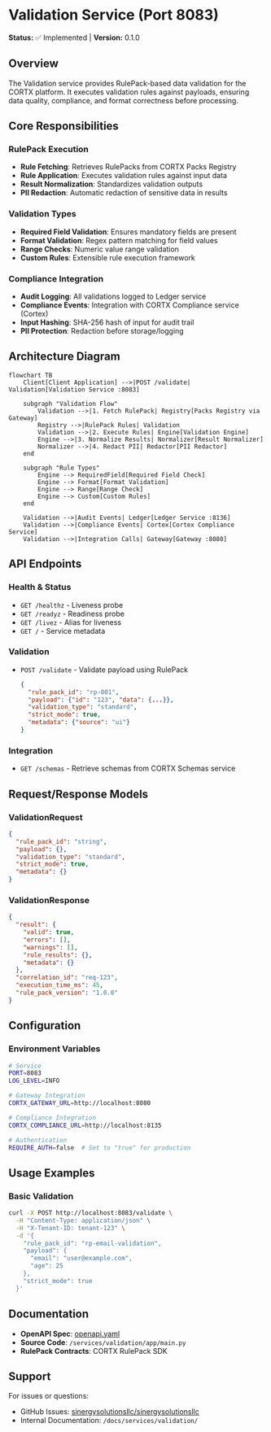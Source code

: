 # Validation Service (Port 8083)

**Status:** ✅ Implemented | **Version:** 0.1.0

## Overview

The Validation service provides RulePack-based data validation for the CORTX platform. It executes validation rules against payloads, ensuring data quality, compliance, and format correctness before processing.

## Core Responsibilities

### RulePack Execution

- **Rule Fetching**: Retrieves RulePacks from CORTX Packs Registry
- **Rule Application**: Executes validation rules against input data
- **Result Normalization**: Standardizes validation outputs
- **PII Redaction**: Automatic redaction of sensitive data in results

### Validation Types

- **Required Field Validation**: Ensures mandatory fields are present
- **Format Validation**: Regex pattern matching for field values
- **Range Checks**: Numeric value range validation
- **Custom Rules**: Extensible rule execution framework

### Compliance Integration

- **Audit Logging**: All validations logged to Ledger service
- **Compliance Events**: Integration with CORTX Compliance service (Cortex)
- **Input Hashing**: SHA-256 hash of input for audit trail
- **PII Protection**: Redaction before storage/logging

## Architecture Diagram

```mermaid
flowchart TB
    Client[Client Application] -->|POST /validate| Validation[Validation Service :8083]

    subgraph "Validation Flow"
        Validation -->|1. Fetch RulePack| Registry[Packs Registry via Gateway]
        Registry -->|RulePack Rules| Validation
        Validation -->|2. Execute Rules| Engine[Validation Engine]
        Engine -->|3. Normalize Results| Normalizer[Result Normalizer]
        Normalizer -->|4. Redact PII| Redactor[PII Redactor]
    end

    subgraph "Rule Types"
        Engine --> RequiredField[Required Field Check]
        Engine --> Format[Format Validation]
        Engine --> Range[Range Check]
        Engine --> Custom[Custom Rules]
    end

    Validation -->|Audit Events| Ledger[Ledger Service :8136]
    Validation -->|Compliance Events| Cortex[Cortex Compliance Service]
    Validation -->|Integration Calls| Gateway[Gateway :8080]
```

## API Endpoints

### Health & Status

- `GET /healthz` - Liveness probe
- `GET /readyz` - Readiness probe
- `GET /livez` - Alias for liveness
- `GET /` - Service metadata

### Validation

- `POST /validate` - Validate payload using RulePack

  ```json
  {
    "rule_pack_id": "rp-001",
    "payload": {"id": "123", "data": {...}},
    "validation_type": "standard",
    "strict_mode": true,
    "metadata": {"source": "ui"}
  }
  ```

### Integration

- `GET /schemas` - Retrieve schemas from CORTX Schemas service

## Request/Response Models

### ValidationRequest

```json
{
  "rule_pack_id": "string",
  "payload": {},
  "validation_type": "standard",
  "strict_mode": true,
  "metadata": {}
}
```

### ValidationResponse

```json
{
  "result": {
    "valid": true,
    "errors": [],
    "warnings": [],
    "rule_results": {},
    "metadata": {}
  },
  "correlation_id": "req-123",
  "execution_time_ms": 45,
  "rule_pack_version": "1.0.0"
}
```

## Configuration

### Environment Variables

```bash
# Service
PORT=8083
LOG_LEVEL=INFO

# Gateway Integration
CORTX_GATEWAY_URL=http://localhost:8080

# Compliance Integration
CORTX_COMPLIANCE_URL=http://localhost:8135

# Authentication
REQUIRE_AUTH=false  # Set to "true" for production
```

## Usage Examples

### Basic Validation

```bash
curl -X POST http://localhost:8083/validate \
  -H "Content-Type: application/json" \
  -H "X-Tenant-ID: tenant-123" \
  -d '{
    "rule_pack_id": "rp-email-validation",
    "payload": {
      "email": "user@example.com",
      "age": 25
    },
    "strict_mode": true
  }'
```

## Documentation

- **OpenAPI Spec**: [openapi.yaml](./openapi.yaml)
- **Source Code**: `/services/validation/app/main.py`
- **RulePack Contracts**: CORTX RulePack SDK

## Support

For issues or questions:

- GitHub Issues: [sinergysolutionsllc/sinergysolutionsllc](https://github.com/sinergysolutionsllc/sinergysolutionsllc/issues)
- Internal Documentation: `/docs/services/validation/`
